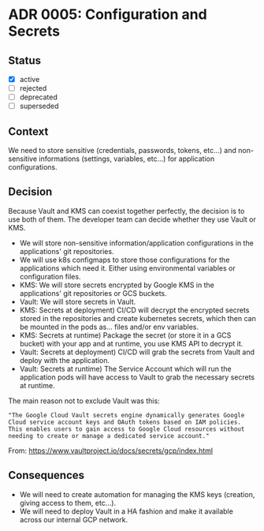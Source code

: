 # ADR 0005: Configuration and Secrets

## Status

- [x] active
- [ ] rejected
- [ ] deprecated
- [ ] superseded

## Context

We need to store sensitive (credentials, passwords, tokens, etc...) and non-sensitive informations (settings, variables, etc...) for application configurations.

## Decision

Because Vault and KMS can coexist together perfectly, the decision is to use both of them. The developer team can decide whether they use Vault or KMS.

- We will store non-sensitive information/application configurations in the applications' git repositories.
- We will use k8s configmaps to store those configurations for the applications which need it. Either using environmental variables or configuration files.
- KMS: We will store secrets encrypted by Google KMS in the applications' git repositories or GCS buckets.
- Vault: We will store secrets in Vault.
- KMS: Secrets at deployment) CI/CD will decrypt the encrypted secrets stored in the repositories and create kubernetes secrets, which then can be mounted in the pods as... files and/or env variables.
- KMS: Secrets at runtime) Package the secret (or store it in a GCS bucket) with your app and at runtime, you use KMS API to decrypt it.
- Vault: Secrets at deployment) CI/CD will grab the secrets from Vault and deploy with the application.
- Vault: Secrets at runtime) The Service Account which will run the application pods will have access to Vault to grab the necessary secrets at runtime.

The main reason not to exclude Vault was this:

```"The Google Cloud Vault secrets engine dynamically generates Google Cloud service account keys and OAuth tokens based on IAM policies. This enables users to gain access to Google Cloud resources without needing to create or manage a dedicated service account."```

From: https://www.vaultproject.io/docs/secrets/gcp/index.html


## Consequences

- We will need to create automation for managing the KMS keys (creation, giving access to them, etc...).
- We will need to deploy Vault in a HA fashion and make it available across our internal GCP network.

